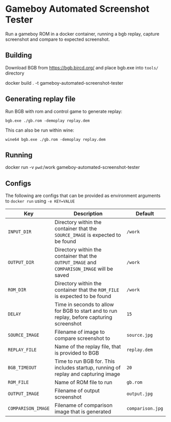 
# Gameboy Automated Screenshot Tester

Run a gameboy ROM in a docker container, running a bgb replay, capture screenshot and compare to expected screenshot.

## Building

Download BGB from https://bgb.bircd.org/ and place bgb.exe into `tools/` directory

docker build . -t gameboy-automated-screenshot-tester

## Generating replay file

Run BGB with rom and control game to generate replay:

```
bgb.exe ./gb.rom -demoplay replay.dem
```

This can also be run within wine:

```
wine64 bgb.exe ./gb.rom -demoplay replay.dem
```

## Running

docker run -v `pwd`:/work gameboy-automated-screenshot-tester

## Configs

The following are configs that can be provided as environment arguments to `docker run` using `-e KEY=VALUE`

| Key  | Description | Default |
--- | --- | --- |
| `INPUT_DIR` | Directory within the container that the `SOURCE_IMAGE` is expected to be found | `/work` |
| `OUTPUT_DIR` | Directory within the container that the `OUTPUT_IMAGE` and `COMPARISON_IMAGE` will be saved | `/work` |
| `ROM_DIR` | Directory within the container that the `ROM_FILE` is expected to be found | `/work` |
| `DELAY` | Time in seconds to allow for BGB to start and to run replay, before capturing screenshot | `15` |
| `SOURCE_IMAGE` | Filename of image to compare screenshot to | `source.jpg` |
| `REPLAY_FILE` | Name of the replay file, that is provided to BGB | `replay.dem` |
| `BGB_TIMEOUT` | Time to run BGB for. This includes startup, running of replay and capturing image | `20` |
| `ROM_FILE` | Name of ROM file to run | `gb.rom` |
| `OUTPUT_IMAGE` | Filename of output screenshot | `output.jpg` |
| `COMPARISON_IMAGE` | Filename of comparison image that is generated | `comparison.jpg` |

